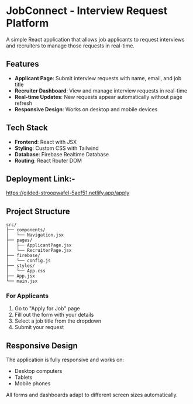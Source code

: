 # JobConnect - Interview Request Platform

A simple React application that allows job applicants to request interviews and recruiters to manage those requests in real-time.

## Features

- **Applicant Page**: Submit interview requests with name, email, and job title
- **Recruiter Dashboard**: View and manage interview requests in real-time
- **Real-time Updates**: New requests appear automatically without page refresh
- **Responsive Design**: Works on desktop and mobile devices

## Tech Stack

- **Frontend**: React with JSX
- **Styling**: Custom CSS with Tailwind
- **Database**: Firebase Realtime Database
- **Routing**: React Router DOM

## Deployment Link:-
  https://gilded-stroopwafel-5aef51.netlify.app/apply

## Project Structure
```
src/
├── components/
│   └── Navigation.jsx          
├── pages/
│   ├── ApplicantPage.jsx     
│   └── RecruiterPage.jsx      
├── firebase/
│   └── config.js             
├── styles/
│   └── App.css               
├── App.jsx                  
└── main.jsx
```             

### For Applicants
1. Go to "Apply for Job" page
2. Fill out the form with your details
3. Select a job title from the dropdown
4. Submit your request

## Responsive Design

The application is fully responsive and works on:
- Desktop computers
- Tablets
- Mobile phones

All forms and dashboards adapt to different screen sizes automatically.
